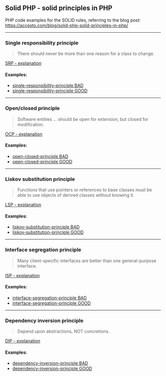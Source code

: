 ## Solid PHP - solid principles in PHP

PHP code examples for the SOLID rules, referring to the blog post: https://accesto.com/blog/solid-php-solid-principles-in-php/

<hr />

### Single responsibility principle 

> There should never be more than one reason for a class to change.

[SRP - explanation](https://accesto.com/blog/solid-php-solid-principles-in-php#SingleResponsibilityPrinciple)

#### Examples:
- [single-responsibility-principle BAD](https://github.com/accesto/solid-php/blob/master/single-responsibility-principle/single-responsibility-principle-bad.php)
- [single-responsibility-principle GOOD](https://github.com/accesto/solid-php/blob/master/single-responsibility-principle/single-responsibility-principle-good.php)

<hr />

### Open/closed principle

> Software entities ... should be open for extension, but closed for modification.

[OCP - explanation](https://accesto.com/blog/solid-php-solid-principles-in-php#OpenClosedPrinciple)

#### Examples:
- [open-closed-principle BAD](https://github.com/accesto/solid-php/blob/master/open-closed-principle/open-closed-principle-bad.php)
- [open-closed-principle GOOD](https://github.com/accesto/solid-php/blob/master/open-closed-principle/open-closed-principle-good.php)

<hr />

### Liskov substitution principle

> Functions that use pointers or references to base classes must be able to use objects of derived classes without knowing it.

[LSP - explanation](https://accesto.com/blog/solid-php-solid-principles-in-php#LiskovSubstitutionPrinciple)

#### Examples:
- [liskov-substitution-principle BAD](https://github.com/accesto/solid-php/blob/master/liskov-substitution-principle/liskov-substitution-principle-bad.php)
- [liskov-substitution-principle GOOD](https://github.com/accesto/solid-php/blob/master/liskov-substitution-principle/liskov-substitution-principle-good.php)

<hr />

### Interface segregation principle

> Many client-specific interfaces are better than one general-purpose interface.

[ISP - explanation](https://accesto.com/blog/solid-php-solid-principles-in-php#InterfaceSegregationPrinciple)

#### Examples:
- [interface-segregation-principle BAD](https://github.com/accesto/solid-php/blob/master/interface-segregation-principle/interface-segregation-principle-bad.php)
- [interface-segregation-principle GOOD](https://github.com/accesto/solid-php/blob/master/interface-segregation-principle/interface-segregation-principle-good.php)

<hr />

### Dependency inversion principle

> Depend upon abstractions, NOT concretions.

[DIP - explanation](https://accesto.com/blog/solid-php-solid-principles-in-php#DependencyInversionPrinciple)

#### Examples:
- [dependency-inversion-principle BAD](https://github.com/accesto/solid-php/blob/master/dependency-inversion-principle/dependency-inversion-principle-bad.php)
- [dependency-inversion-principle GOOD](https://github.com/accesto/solid-php/blob/master/dependency-inversion-principle/dependency-inversion-principle-good.php)

